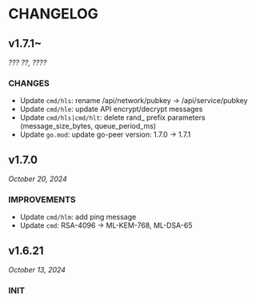 # CHANGELOG

<!-- ... -->

## v1.7.1~

*??? ??, ????*

### CHANGES

- Update `cmd/hls`: rename /api/network/pubkey -> /api/service/pubkey
- Update `cmd/hle`: update API encrypt/decrypt messages
- Update `cmd/hls|cmd/hlt`: delete rand_ prefix parameters (message_size_bytes, queue_period_ms)
- Update `go.mod`: update go-peer version: 1.7.0 -> 1.7.1

<!-- ... -->

## v1.7.0

*October 20, 2024*

### IMPROVEMENTS

- Update `cmd/hlm`: add ping message
- Update `cmd`: RSA-4096 -> ML-KEM-768, ML-DSA-65

<!-- ... -->

## v1.6.21

*October 13, 2024*

### INIT
